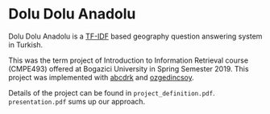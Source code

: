 # Dolu Dolu Anadolu
Dolu Dolu Anadolu is a [TF-IDF](https://en.wikipedia.org/wiki/Tf%E2%80%93idf) based geography question answering system in Turkish.

This was the term project of Introduction to Information Retrieval course (CMPE493) offered at Bogazici University in Spring Semester 2019. This project was implemented with [abcdrk](https://github.com/abcdrk) and [ozgedincsoy](https://github.com/ozgedincsoy).

Details of the project can be found in `project_definition.pdf`. `presentation.pdf` sums up our approach.

